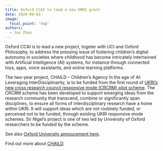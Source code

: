 ```yaml
---
title: Oxford CCAI to lead a new UKRI grant
date: 2024-09-03
image:
  focal_point: 'top'
authors:
  - Jun Zhao
---
```



Oxford CCAI is to lead a new project, togeter with UCI and Oxford Philosophy, to address the pressing issue of fostering children’s digital autonomy in societies where childhood has become intricately intertwined with Artificial Intelligence (AI) systems, for instance through connected toys, apps, voice assistants, and online learning platforms.

The two-year project, CHAILD – Children’s Agency In the age of AI: Leveraging InterDisciplinarity, is to be funded from the first round of [UKRI’s new cross research council responsive mode (CRCRM) pilot scheme](https://www.ukri.org/what-we-do/browse-our-areas-of-investment-and-support/ukri-cross-research-council-responsive-mode-pilot-scheme/).  The CRCRM scheme has been developed to support emerging ideas from the research community that transcend, combine or significantly span disciplines, to ensure all forms of interdisciplinary research have a home within UKRI. It will support ideas which are not routinely funded, or perceived not to be funded, through existing UKRI responsive mode schemes. Sir Nigel’s project is one of two led by University of Oxford researchers to be funded by the scheme.


See also [Oxford University annoucement here](https://www.ox.ac.uk/news/2024-09-02-university-oxford-lead-two-projects-new-ukri-interdisciplinary-scheme).


Find out more about [CHAILD](https://oxfordccai.org/project/chaild/).